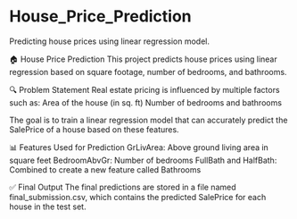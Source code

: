 # House_Price_Prediction
Predicting house prices using linear regression model.

🏠 House Price Prediction
This project predicts house prices using linear regression based on square footage, number of bedrooms, and bathrooms.

🔍 Problem Statement
Real estate pricing is influenced by multiple factors such as:
Area of the house (in sq. ft)
Number of bedrooms and bathrooms

The goal is to train a linear regression model that can accurately predict the SalePrice of a house based on these features.

📊 Features Used for Prediction
GrLivArea: Above ground living area in square feet
BedroomAbvGr: Number of bedrooms
FullBath and HalfBath: Combined to create a new feature called Bathrooms

✅ Final Output
The final predictions are stored in a file named final_submission.csv, which contains the predicted SalePrice for each house in the test set.

